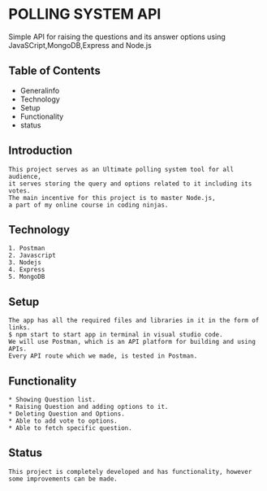 
# POLLING SYSTEM API
Simple API for raising the questions and its answer options using JavaSCript,MongoDB,Express and Node.js

## Table of Contents
* Generalinfo
* Technology
* Setup
* Functionality
* status

## Introduction    
    This project serves as an Ultimate polling system tool for all audience, 
    it serves storing the query and options related to it including its votes.
    The main incentive for this project is to master Node.js,
    a part of my online course in coding ninjas.

## Technology
    1. Postman
    2. Javascript
    3. Nodejs
    4. Express
    5. MongoDB

## Setup
    The app has all the required files and libraries in it in the form of links.
    $ npm start to start app in terminal in visual studio code.
    We will use Postman, which is an API platform for building and using APIs.
    Every API route which we made, is tested in Postman.

## Functionality
    * Showing Question list.
    * Raising Question and adding options to it.
    * Deleting Question and Options.
    * Able to add vote to options.
    * Able to fetch specific question.

## Status
    This project is completely developed and has functionality, however
    some improvements can be made.